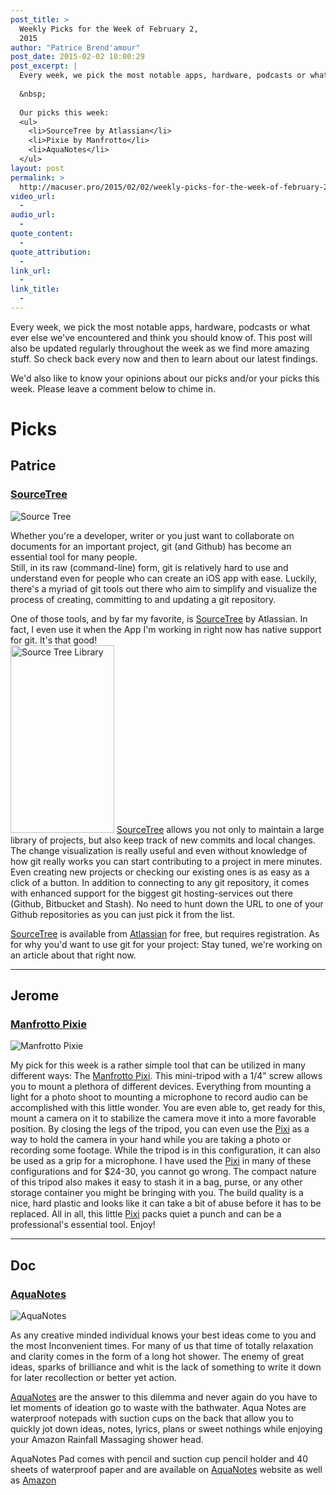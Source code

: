 ```yaml
---
post_title: >
  Weekly Picks for the Week of February 2,
  2015
author: "Patrice Brend'amour"
post_date: 2015-02-02 10:00:29
post_excerpt: |
  Every week, we pick the most notable apps, hardware, podcasts or what ever else we've encountered and think you should know of. This post will also be updated regularly throughout the week as we find more amazing stuff. So check back every now and then to learn about our latest findings.
  
  &nbsp;
  
  Our picks this week:
  <ul>
  	<li>SourceTree by Atlassian</li>
  	<li>Pixie by Manfrotto</li>
  	<li>AquaNotes</li>
  </ul>
layout: post
permalink: >
  http://macuser.pro/2015/02/02/weekly-picks-for-the-week-of-february-2-2015/
video_url:
  - 
audio_url:
  - 
quote_content:
  - 
quote_attribution:
  - 
link_url:
  - 
link_title:
  - 
---
```


Every week, we pick the most notable apps, hardware, podcasts or what ever else we've encountered and think you should know of. This post will also be updated regularly throughout the week as we find more amazing stuff. So check back every now and then to learn about our latest findings.

We'd also like to know your opinions about our picks and/or your picks this week. Please leave a comment below to chime in.

<h1>Picks</h1>

<h2>Patrice</h2>

<h3><a href="http://www.sourcetreeapp.com" title="Source Tree">SourceTree</a></h3>

<img src="http://macuser.pro/wp-content/uploads/2015/02/source_tree_commit.png" alt="Source Tree" title="Source Tree Commit View" />

Whether you're a developer, writer or you just want to collaborate on documents for an important project, git (and Github) has become an essential tool for many people.<br />
Still, in its raw (command-line) form, git is relatively hard to use and understand even for people who can create an iOS app with ease. Luckily, there's a myriad of git tools out there who aim to simplify and visualize the process of creating, committing to and updating a git repository.

One of those tools, and by far my favorite, is <a href="http://www.sourcetreeapp.com" title="Source Tree">SourceTree</a> by Atlassian. In fact, I even use it when the App I'm working in right now has native support for git. It's that good!<br />
<a href="http://macuser.pro/wp-content/uploads/2015/02/source_tree_library.png" title="Source Tree Library View"><img src="http://macuser.pro/wp-content/uploads/2015/02/source_tree_library-166x300.png" alt="Source Tree Library" width="166" height="300" class="alignleft size-medium wp-image-290" /></a>
<a href="http://www.sourcetreeapp.com" title="Source Tree">SourceTree</a> allows you not only to maintain a large library of projects, but also keep track of new commits and local changes. The change visualization is really useful and even without knowledge of how git really works you can start contributing to a project in mere minutes. Even creating new projects or checking our existing ones is as easy as a click of a button. In addition to connecting to any git repository, it comes with enhanced support for the biggest git hosting-services out there (Github, Bitbucket and Stash). No need to hunt down the URL to one of your Github repositories as you can just pick it from the list.

<a href="http://www.sourcetreeapp.com" title="Source Tree">SourceTree</a> is available from <a href="http://www.sourcetreeapp.com" title="Source Tree">Atlassian</a> for free, but requires registration.
As for why you'd want to use git for your project: Stay tuned, we're working on an article about that right now.

<hr />

<h2>Jerome</h2>

<h3><a href="http://amzn.to/1LCu38P" title="Amazon link for the manfrotto pixi tripod">Manfrotto Pixie</a></h3>

<img src="http://macuser.pro/wp-content/uploads/2015/02/pixie.jpeg" alt="Manfrotto Pixie" />

My pick for this week is a rather simple tool that can be utilized in many different ways: The <a href="http://amzn.to/1LCu38P" title="Amazon link for the manfrotto pixi tripod">Manfrotto Pixi</a>. This mini-tripod with a 1/4" screw allows you to mount a plethora of different devices. Everything from mounting a light for a photo shoot to mounting a microphone to record audio can be accomplished with this little wonder. You are even able to, get ready for this, mount a camera on it to stabilize the camera move it into a more favorable position. By closing the legs of the tripod, you can even use the <a href="http://amzn.to/1LCu38P" title="Amazon link for the manfrotto pixi tripod">Pixi</a> as a way to hold the camera in your hand while you are taking a photo or recording some footage. While the tripod is in this configuration, it can also be used as a grip for a microphone. I have used the <a href="http://amzn.to/1LCu38P" title="Amazon link for the manfrotto pixi tripod">Pixi</a> in many of these configurations and for $24-30, you cannot go wrong. The compact nature of this tripod also makes it easy to stash it in a bag, purse, or any other storage container you might be bringing with you. The build quality is a nice, hard plastic and looks like it can take a bit of abuse before it has to be replaced. All in all, this little <a href="http://amzn.to/1LCu38P" title="Amazon link for the manfrotto pixi tripod">Pixi</a> packs quiet a punch and can be a professional's essential tool. Enjoy!

<hr />

<h2>Doc</h2>

<h3><a href="http://www.myaquanotes.com/Home/tabid/36/Default.aspx" title="AquaNotes Waterproof Notepads">AquaNotes</a></h3>

<img src="http://macuser.pro/wp-content/uploads/2015/02/aqua-notes-home.jpg" alt="AquaNotes" title="AquaNotes product photo" />

As any creative minded individual knows your best ideas come to you and the most Inconvenient times. For many of us that time of totally relaxation and clarity comes in the form of a long hot shower. The enemy of great ideas, sparks of brilliance and whit is the lack of something to write it down for later recollection or better yet action.

<a href="http://www.myaquanotes.com/Home/tabid/36/Default.aspx" title="AquaNotes Waterproof Notepads">AquaNotes</a> are the answer to this dilemma and never again do you have to let moments of ideation go to waste with the bathwater. Aqua Notes are waterproof notepads with suction cups on the back that allow you to quickly jot down ideas, notes, lyrics, plans or sweet nothings while enjoying your Amazon Rainfall Massaging shower head.

AquaNotes Pad comes with pencil and suction cup pencil holder and
40 sheets of waterproof paper and are available on <a href="http://www.myaquanotes.com/Home/tabid/36/Default.aspx" title="AquaNotes Waterproof Notepads">AquaNotes</a> website as well as <a href="http://dcrk.me/1zn9q6K" title="AquaNotes on Amazon">Amazon</a>